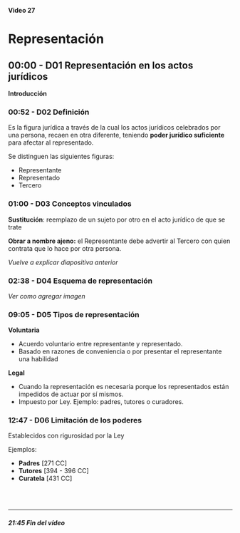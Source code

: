 **Video 27**

# Representación

## 00:00 - D01 Representación en los actos jurídicos

**Introducción**

### 00:52 - D02 Definición

Es la figura jurídica a través de la cual los actos jurídicos celebrados por una persona, recaen en otra diferente, teniendo **poder jurídico suficiente** para afectar al representado.

Se distinguen las siguientes figuras:

- Representante
- Representado
- Tercero

### 01:00 - D03 Conceptos vinculados

**Sustitución**: reemplazo de un sujeto por otro en el acto jurídico de que se trate

**Obrar a nombre ajeno:** el Representante debe advertir al Tercero con quien contrata que lo hace por otra persona.

*Vuelve a explicar diapositiva anterior*

### 02:38 - D04 Esquema de representación

*Ver como agregar imagen*

### 09:05 - D05 Tipos de representación

**Voluntaria**

- Acuerdo voluntario entre representante y representado.
- Basado en razones de conveniencia o por presentar el representante una habilidad

**Legal**

- Cuando la representación es necesaria porque los representados están impedidos de actuar por sí mismos.
- Impuesto por Ley. Ejemplo: padres, tutores o curadores.

### 12:47 - D06 Limitación de los poderes

Establecidos con rigurosidad por la Ley

Ejemplos:

- **Padres** [271 CC]
- **Tutores** [394 - 396 CC]
- **Curatela** [431 CC]


<br /><br /> 

---
##### 21:45 Fin del vídeo